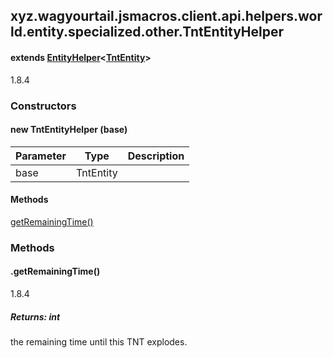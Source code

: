 

xyz.wagyourtail.jsmacros.client.api.helpers.world.entity.specialized.other.TntEntityHelper
------------------------------------------------------------------------------------------

#### extends [EntityHelper](1.9.2/xyz/wagyourtail/jsmacros/client/api/helpers/world/entity/EntityHelper.html)<[TntEntity](https://wagyourtail.xyz/Projects/MinecraftMappingViewer/App?mapping=INTERMEDIARY,YARN&version=1.20.5&search=net/minecraft/entity/TntEntity)>

1.8.4

### Constructors

#### new TntEntityHelper (base)

| Parameter | Type | Description |
|---|---|---|
| base | TntEntity |  |



#### Methods

[getRemainingTime()](#getRemainingTime-)



### Methods

#### .getRemainingTime()

1.8.4


##### Returns: int

the remaining time until this TNT explodes.




